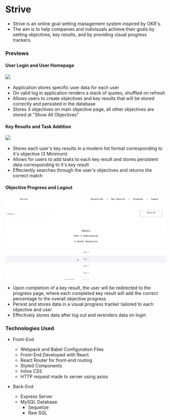 # Strive
- Strive is an online goal setting management system inspired by OKR's.
- The aim is to help companies and indivisuals achieve their goals by setting objectives, key results, and by providing visual progress trackers.


### Previews
#### User Login and User Homepage
![](login-userhome.gif)
- Application stores specific user data for each user
- On valid log in application renders a stack of quotes, shuffled on refresh
- Allows users to create objectives and key results that will be stored correctly and persisted in the database
- Stores 3 objectives on main objective page, all other objectives are stored at "Show All Objectives"

#### Key Results and Task Addition
![](keyresults-addTask.gif)
- Stores each user's key results in a modern list format corresponding to it's objective (3 Minimum)
- Allows for users to add tasks to each key result and stores  persistent data corresponding to it's key result
- Effeciently searches through the user's objectives and returns the correct match



#### Objective Progress and Logout
![](progress.gif)
- Upon completion of a key result, the user will be redirected to the progress page, where each completed key result will add the correct percentage to the overall objective progress
- Persist and stores data in a visual progress tracker tailored to each objective and user 
- Effectively stores data after log out and rerenders data on login


### Technologies Used 
- Front-End
    - Webpack and Babel Configuration Files
    - Front-End Developed with React 
    - React Router for front-end routing
    - Styled Components
    - Inline CSS
    - HTTP request made to server using axios

- Back-End
    - Express Server
    - MySQL Database 
        - Sequelize 
        - Raw SQL

